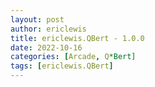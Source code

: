 ```yaml
---
layout: post
author: ericlewis
title: ericlewis.QBert - 1.0.0
date: 2022-10-16
categories: [Arcade, Q*Bert]
tags: [ericlewis.QBert]
---
```


